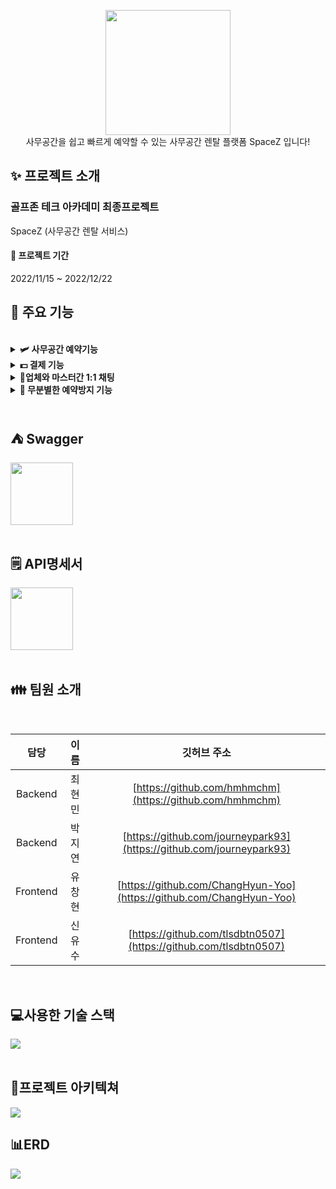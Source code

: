 <p align="center"><img width= 200px src="https://user-images.githubusercontent.com/101076530/209034927-4c389ea3-448a-48cd-a925-859ce77ae769.png">
<br>사무공간을 쉽고 빠르게 예약할 수 있는 사무공간 렌탈 플랫폼 SpaceZ 입니다!</p>


## ✨ 프로젝트 소개
 ### 골프존 테크 아카데미 최종프로젝트 <br>
 SpaceZ (사무공간 렌탈 서비스)
<br>
#### 📆 프로젝트 기간 <br>

2022/11/15 ~ 2022/12/22


## 🔧 주요 기능
<br>

<details> 
  <summary><strong> 🛩 사무공간 예약기능</strong></summary>
  <br/>
  <ul>
    <li>원하는 시간을 선택한 뒤 예약하기 버튼을 클릭하고 결제 방법에 따라 예약이 가능합니다.</li>
    <li>이미 예약된 시간과 날짜에는 예약할 수 없습니다.</li>
    <img width="600" src="https://user-images.githubusercontent.com/101076530/209040458-45ebdb13-64c1-46e5-833c-782a7f6ee689.gif">
  </ul>
</details>

<details> 
  <summary><strong> 💵 결제 기능</strong></summary>
  <br/>
  <ul>
    <li>회의실과 데스크 사무공간 결제는 선결제(전체)와 보증금 결제로 나뉘어져 결제가 가능하며 오피스 사무공간은 예약결제로 진행이 됩니다.</li>
    <li>SPACEZ pay 간편결제로 카드등록 한번으로 편하게 결제서비스를 이용할 수 있습니다.</li>
    <img width="600" src="https://user-images.githubusercontent.com/101076530/209040748-2823c309-1ddc-4a0a-bec4-804ccc095fe5.gif">
  </ul>
</details>

<details> 
  <summary><strong> 📱업체와 마스터간 1:1 채팅</strong></summary>
  <br/>
  <ul>
    <li>백오피스, 마스터 공간에서 업체와 마스터간 문의사항을 1:1 채팅으로 문의, 답변할 수 있습니다.</li>
   <img width="600" src="https://user-images.githubusercontent.com/101076530/209040517-f5d45ada-9fd7-46ee-927d-6bf083dc348b.gif">
  </ul>
</details>

<details> 
  <summary><strong> 🤖 무분별한 예약방지 기능</strong></summary>
  <br/>
  <ul>
    <li>매크로를 이용한 예약을 막습니다.</li>
    <h5>매크로 프로그램</h5>
   <img width="600" src="https://user-images.githubusercontent.com/58718743/209247394-ceb1a5e3-13b4-4ea0-9ed3-81c6bd641f78.gif">
   <img width="600" src="https://user-images.githubusercontent.com/58718743/209247921-75c93f21-fa16-40cf-8f7d-70ded1b47151.png">
  </ul>
</details>
<br>

## :tent: Swagger
<a href="https://spacez3.shop/swagger-ui.html"><img width="100" src="https://img.shields.io/badge/Swagger-85EA2D?style=flat&logo=Swagger&logoColor=white" /></a>
<br>
<br>

## 🗒️ API명세서
<a href="https://bouncy-fisher-a4d.notion.site/API-fe0630016c5a4114a0518bd44c724b99"><img width="100" src="https://img.shields.io/badge/Notion-000000?style=flat&logo=Notion&logoColor=white" /></a>
<br>
<br>

## 👪 팀원 소개
<br>

|담당       | 이름     | 깃허브 주소                                                |      
|:----------:|:--------:|:----------------------------------------------------------:|
| Backend    | 최현민   | [https://github.com/hmhmchm](https://github.com/hmhmchm)                   |
| Backend    | 박지연   | [https://github.com/journeypark93](https://github.com/journeypark93)                       |
| Frontend   | 유창현   | [https://github.com/ChangHyun-Yoo](https://github.com/ChangHyun-Yoo)                       |
| Frontend   | 신유수   | [https://github.com/tlsdbtn0507](https://github.com/tlsdbtn0507)                       |
<br>

## 💻사용한 기술 스택
<img src="https://user-images.githubusercontent.com/101076530/209035964-592a5ab0-f634-4209-ade4-46b2d5a20ad8.png">
<br>
<br>

## :bank:프로젝트 아키텍쳐
<img src="https://user-images.githubusercontent.com/101076530/209036689-0e909517-4d19-4228-9b3f-3d9fc7a55a62.png">
<br>

## 📊ERD
<img src="https://user-images.githubusercontent.com/101076530/209065711-d1bc2bb5-d094-4cbb-8933-f6c60268fe5e.png">
